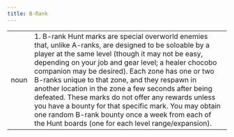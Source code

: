 ```yaml
---
title: B-Rank
---
```

|||
|---|---|
| noun | 1.  	B-rank Hunt marks are special overworld enemies that, unlike A-ranks, are designed to be soloable by a player at the same level (though it may not be easy, depending on your job and gear level; a healer chocobo companion may be desired). Each zone has one or two B-ranks unique to that zone, and they respawn in another location in the zone a few seconds after being defeated. These marks do not offer any rewards unless you have a bounty for that specific mark. You may obtain one random B-rank bounty once a week from each of the Hunt boards (one for each level range/expansion).	|